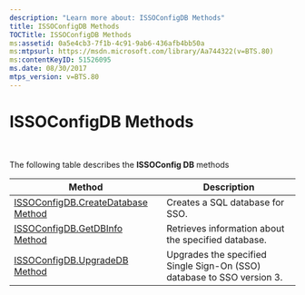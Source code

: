 ```yaml
---
description: "Learn more about: ISSOConfigDB Methods"
title: ISSOConfigDB Methods
TOCTitle: ISSOConfigDB Methods
ms:assetid: 0a5e4cb3-7f1b-4c91-9ab6-436afb4bb50a
ms:mtpsurl: https://msdn.microsoft.com/library/Aa744322(v=BTS.80)
ms:contentKeyID: 51526095
ms.date: 08/30/2017
mtps_version: v=BTS.80
---
```


# ISSOConfigDB Methods

 

The following table describes the **ISSOConfig DB** methods

<table>
<thead>
<tr class="header">
<th>Method</th>
<th>Description</th>
</tr>
</thead>
<tbody>
<tr class="odd">
<td><a href="issoconfigdb-createdatabase-method.md">ISSOConfigDB.CreateDatabase Method</a></td>
<td>Creates a SQL database for SSO.</td>
</tr>
<tr class="even">
<td><a href="issoconfigdb-getdbinfo-method.md">ISSOConfigDB.GetDBInfo Method</a></td>
<td>Retrieves information about the specified database.</td>
</tr>
<tr class="odd">
<td><a href="issoconfigdb-upgradedb-method.md">ISSOConfigDB.UpgradeDB Method</a></td>
<td>Upgrades the specified Single Sign-On (SSO) database to SSO version 3.</td>
</tr>
</tbody>
</table>

